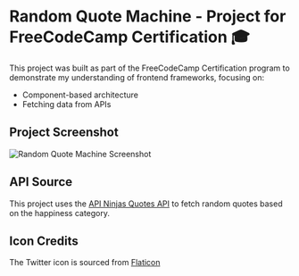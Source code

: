 <h1>Random Quote Machine - Project for FreeCodeCamp Certification 🎓</h1>
<p>This project was built as part of the FreeCodeCamp Certification program to demonstrate my understanding of frontend frameworks, focusing on:</p>
<ul>
  <li>Component-based architecture</li>
  <li>Fetching data from APIs</li>
</ul>
<h2>Project Screenshot</h2>
<img src="https://raw.githubusercontent.com/izzel24/react1/refs/heads/main/screenshot_project.png" alt="Random Quote Machine Screenshot" />

<h2>API Source</h2>
<p>This project uses the <a href="https://api-ninjas.com" target="_blank">API Ninjas Quotes API</a> to fetch random quotes based on the happiness category.</p>

<h2>Icon Credits</h2>
<p>The Twitter icon is sourced from <a href="https://www.flaticon.com" target="_blank">Flaticon</a></p>
